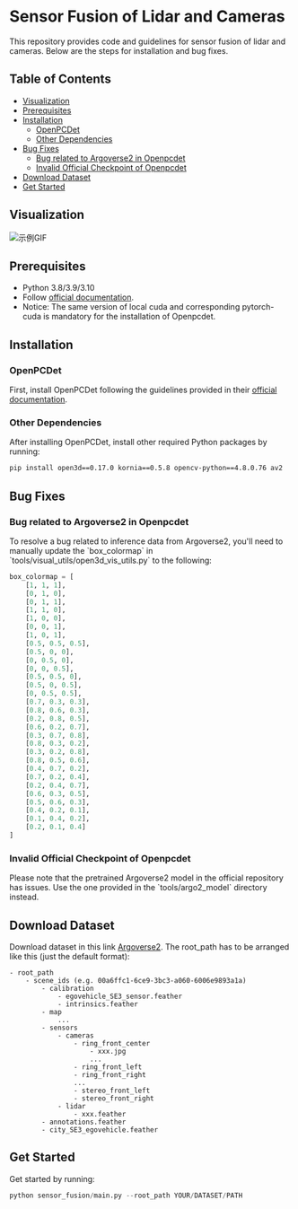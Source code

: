 # Sensor Fusion of Lidar and Cameras

This repository provides code and guidelines for sensor fusion of lidar and cameras. Below are the steps for installation and bug fixes.

## Table of Contents
- [Visualization](#visualization)
- [Prerequisites](#prerequisites)
- [Installation](#installation)
  - [OpenPCDet](#openpcdet)
  - [Other Dependencies](#other-dependencies)
- [Bug Fixes](#bug-fixes)
  - [Bug related to Argoverse2 in Openpcdet](#bug-related-to-argoverse2-in-openpcdet)
  - [Invalid Official Checkpoint of Openpcdet](#invalid-official-checkpoint-of-openpcdet)
- [Download Dataset](#download-dataset)
- [Get Started](#get-started)

## Visualization
![示例GIF](assets/vis_scene_0.gif)

## Prerequisites

- Python 3.8/3.9/3.10
- Follow [official documentation](https://github.com/open-mmlab/OpenPCDet/blob/master/docs/INSTALL.md).
- Notice: The same version of local cuda and corresponding pytorch-cuda is mandatory for the installation of Openpcdet.

## Installation

### OpenPCDet

First, install OpenPCDet following the guidelines provided in their [official documentation](https://github.com/open-mmlab/OpenPCDet/blob/master/docs/INSTALL.md).

### Other Dependencies

After installing OpenPCDet, install other required Python packages by running:

```bash
pip install open3d==0.17.0 kornia==0.5.8 opencv-python==4.8.0.76 av2
```

## Bug Fixes

### Bug related to Argoverse2 in Openpcdet

To resolve a bug related to inference data from Argoverse2, you'll need to manually update the \`box_colormap\` in \`tools/visual_utils/open3d_vis_utils.py\` to the following:

```python
box_colormap = [
    [1, 1, 1],
    [0, 1, 0],
    [0, 1, 1],
    [1, 1, 0],
    [1, 0, 0],
    [0, 0, 1],
    [1, 0, 1],
    [0.5, 0.5, 0.5],
    [0.5, 0, 0],
    [0, 0.5, 0],
    [0, 0, 0.5],
    [0.5, 0.5, 0],
    [0.5, 0, 0.5],
    [0, 0.5, 0.5],
    [0.7, 0.3, 0.3],
    [0.8, 0.6, 0.3],
    [0.2, 0.8, 0.5],
    [0.6, 0.2, 0.7],
    [0.3, 0.7, 0.8],
    [0.8, 0.3, 0.2],
    [0.3, 0.2, 0.8],
    [0.8, 0.5, 0.6],
    [0.4, 0.7, 0.2],
    [0.7, 0.2, 0.4],
    [0.2, 0.4, 0.7],
    [0.6, 0.3, 0.5],
    [0.5, 0.6, 0.3],
    [0.4, 0.2, 0.1],
    [0.1, 0.4, 0.2],
    [0.2, 0.1, 0.4]
]
```


### Invalid Official Checkpoint of Openpcdet

Please note that the pretrained Argoverse2 model in the official repository has issues. Use the one provided in the \`tools/argo2_model\` directory instead.

## Download Dataset
Download dataset in this link [Argoverse2](https://www.argoverse.org/av2.html#sensor-link).
The root_path has to be arranged like this (just the default format):
```
- root_path
    - scene_ids (e.g. 00a6ffc1-6ce9-3bc3-a060-6006e9893a1a)
        - calibration
            - egovehicle_SE3_sensor.feather
            - intrinsics.feather
        - map
            ...
        - sensors
            - cameras
                - ring_front_center
                    - xxx.jpg
                    ...
                - ring_front_left
                - ring_front_right
                ...
                - stereo_front_left
                - stereo_front_right
            - lidar
                - xxx.feather
        - annotations.feather
        - city_SE3_egovehicle.feather
```

## Get Started
Get started by running:
```python
python sensor_fusion/main.py --root_path YOUR/DATASET/PATH
```